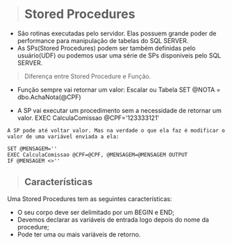 ># Stored Procedures

* São rotinas executadas pelo servidor. Elas possuem grande poder de performance para manipulação de tabelas do SQL SERVER.
* As SPs(Stored Procedures) podem ser também definidas pelo usuário(UDF) ou podemos usar uma série de SPs disponíveis pelo SQL SERVER.

> Diferença entre Stored Procedure e Função.
* Função sempre vai retornar um valor: Escalar ou Tabela SET @NOTA = dbo.AchaNota(@CPF)

* A SP vai executar um procedimento sem a necessidade de retornar um valor. EXEC CalculaComissao @CPF='123333121'

>
    A SP pode até voltar valor. Mas na verdade o que ela faz é modificar o valor de uma variável enviada a ela:

    SET @MENSAGEM=''
    EXEC CalculaComissao @CPF=@CPF, @MENSAGEM=@MENSAGEM OUTPUT
    IF @MENSAGEM <>''
>## Características
Uma Stored Procedures tem as seguintes características:

* O seu corpo deve ser delimitado por um BEGIN e END;
* Devemos declarar as variáveis de entrada logo depois do nome da procedure;
* Pode ter uma ou mais variáveis de retorno.
